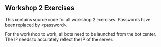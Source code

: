 ## Workshop 2 Exercises
This contains source code for all workshop 2 exercises. Passwords have been replaced by &lt;password&gt;.

For the workshop to work, all bots need to be launched from the bot center. The IP needs to accurately reflect the IP of the server.
